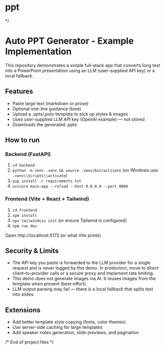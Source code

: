 # ppt
*/
# Auto PPT Generator - Example Implementation


This repository demonstrates a simple full-stack app that converts long text into a PowerPoint presentation using an LLM (user-supplied API key) or a local fallback.


## Features
- Paste large text (markdown or prose)
- Optional one-line guidance (tone)
- Upload a .pptx/.potx template to pick up styles & images
- Uses user-supplied LLM API key (OpenAI example) — not stored
- Downloads the generated .pptx


## How to run


### Backend (FastAPI)


1. `cd backend`
2. `python -m venv .venv && source .venv/bin/activate` (on Windows use `.venv\\Scripts\\activate`)
3. `pip install -r requirements.txt`
4. `uvicorn main:app --reload --host 0.0.0.0 --port 8000`


### Frontend (Vite + React + Tailwind)


1. `cd frontend`
2. `npm install`
3. `npx tailwindcss init` (or ensure Tailwind is configured)
4. `npm run dev`


Open http://localhost:5173 (or what Vite prints)


## Security & Limits
- The API key you paste is forwarded to the LLM provider for a single request and is never logged by this demo. In production, move to direct client-to-provider calls or a secure proxy and implement rate limiting.
- This demo does not generate images via AI. It reuses images from the template when present (best-effort).
- LLM output parsing may fail — there is a local fallback that splits text into slides.


## Extensions
- Add better template style copying (fonts, color themes)
- Use server-side caching for large templates
- Add speaker notes generation, slide previews, and pagination




/* End of project files */
